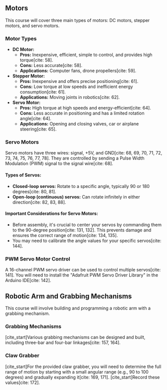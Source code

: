 ## Motors

This course will cover three main types of motors: DC motors, stepper motors, and servo motors.



### Motor Types

* **DC Motor:**
    * **Pros:** Inexpensive, efficient, simple to control, and provides high torque[cite: 58].
    * **Cons:** Less accurate[cite: 58].
    * **Applications:** Computer fans, drone propellers[cite: 59].
* **Stepper Motor:**
    * **Pros:** Inexpensive and offers precise positioning[cite: 61].
    * **Cons:** Low torque at low speeds and inefficient energy consumption[cite: 61].
    * **Applications:** Moving joints in robotics[cite: 62].
* **Servo Motor:**
    * **Pros:** High torque at high speeds and energy-efficient[cite: 64].
    * **Cons:** Less accurate in positioning and has a limited rotation angle[cite: 64].
    * **Applications:** Opening and closing valves, car or airplane steering[cite: 65].

### Servo Motors

Servo motors have three wires: signal, +5V, and GND[cite: 68, 69, 70, 71, 72, 73, 74, 75, 76, 77, 78]. They are controlled by sending a Pulse Width Modulation (PWM) signal to the signal wire[cite: 68].

#### Types of Servos:
* **Closed-loop servos:** Rotate to a specific angle, typically 90 or 180 degrees[cite: 80, 81].
* **Open-loop (continuous) servos:** Can rotate infinitely in either direction[cite: 82, 83, 88].

#### Important Considerations for Servo Motors:
* Before assembly, it's crucial to center your servos by commanding them to the 90-degree position[cite: 131, 132]. This prevents damage and ensures the correct range of motion[cite: 134, 135].
* You may need to calibrate the angle values for your specific servos[cite: 144].

### PWM Servo Motor Control

A 16-channel PWM servo driver can be used to control multiple servos[cite: 141]. You will need to install the "Adafruit PWM Servo Driver Library" in the Arduino IDE[cite: 142].

## Robotic Arm and Grabbing Mechanisms

This course will involve building and programming a robotic arm with a grabbing mechanism.

### Grabbing Mechanisms

[cite_start]Various grabbing mechanisms can be designed and built, including three-bar and four-bar linkages[cite: 157, 164].

### Claw Grabber

[cite_start]For the provided claw grabber, you will need to determine the full range of motion by starting with a small angular range (e.g., 90 to 100 degrees) and gradually expanding it[cite: 169, 171]. [cite_start]Record these values[cite: 172].
